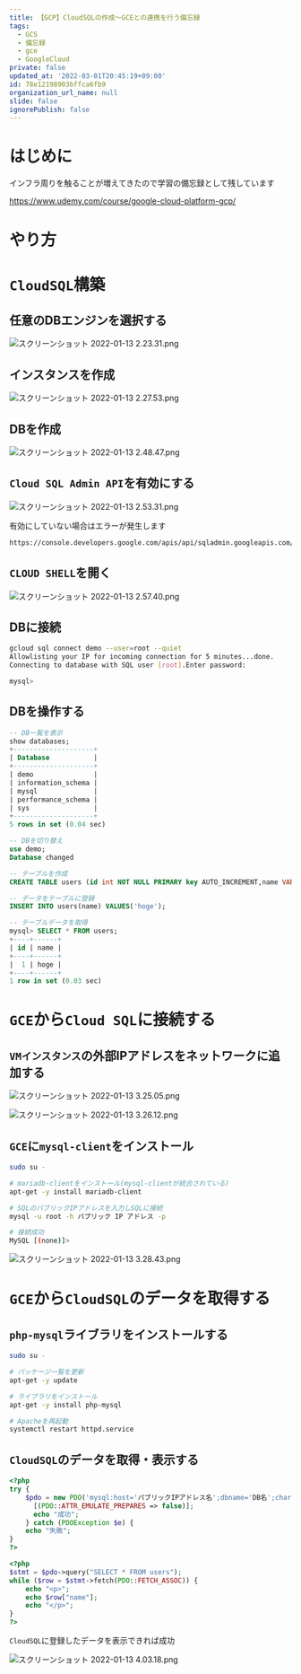 ```yaml
---
title: 【GCP】CloudSQLの作成〜GCEとの連携を行う備忘録
tags:
  - GCS
  - 備忘録
  - gce
  - GoogleCloud
private: false
updated_at: '2022-03-01T20:45:19+09:00'
id: 78e12198903bffca6fb9
organization_url_name: null
slide: false
ignorePublish: false
---
```

# はじめに

インフラ周りを触ることが増えてきたので学習の備忘録として残しています

https://www.udemy.com/course/google-cloud-platform-gcp/

# やり方

# `CloudSQL`構築

## 任意のDBエンジンを選択する
![スクリーンショット 2022-01-13 2.23.31.png](https://qiita-image-store.s3.ap-northeast-1.amazonaws.com/0/555632/a7704f82-01b3-b96d-da76-7c5480cb83b7.png)

## インスタンスを作成
![スクリーンショット 2022-01-13 2.27.53.png](https://qiita-image-store.s3.ap-northeast-1.amazonaws.com/0/555632/20d25a3e-2202-8653-d3f4-6991b533edc4.png)

## DBを作成
![スクリーンショット 2022-01-13 2.48.47.png](https://qiita-image-store.s3.ap-northeast-1.amazonaws.com/0/555632/392a3f33-db3c-758e-4d0b-26d1d0e53b3e.png)

## `Cloud SQL Admin API`を有効にする

![スクリーンショット 2022-01-13 2.53.31.png](https://qiita-image-store.s3.ap-northeast-1.amazonaws.com/0/555632/6b2ca82a-9daa-405d-6aca-5712740f3954.png)

有効にしていない場合はエラーが発生します

```bash
https://console.developers.google.com/apis/api/sqladmin.googleapis.com/overview?project=640010116609 then retry. If you enabled this API recently, wait a few minutes for the action to propagate to our systems and retry.
```

## `CLOUD SHELL`を開く

![スクリーンショット 2022-01-13 2.57.40.png](https://qiita-image-store.s3.ap-northeast-1.amazonaws.com/0/555632/f9443370-d09f-7cb2-4842-7ff1b8801759.png)

## DBに接続

```bash
gcloud sql connect demo --user=root --quiet
Allowlisting your IP for incoming connection for 5 minutes...done.     
Connecting to database with SQL user [root].Enter password:

mysql>
```
## DBを操作する

```sql
-- DB一覧を表示
show databases;
+--------------------+
| Database           |
+--------------------+
| demo               |
| information_schema |
| mysql              |
| performance_schema |
| sys                |
+--------------------+
5 rows in set (0.04 sec)

-- DBを切り替え
use demo;
Database changed

-- テーブルを作成
CREATE TABLE users (id int NOT NULL PRIMARY key AUTO_INCREMENT,name VARCHAR(255));

-- データをテーブルに登録
INSERT INTO users(name) VALUES('hoge');

-- テーブルデータを取得
mysql> SELECT * FROM users;
+----+------+
| id | name |
+----+------+
|  1 | hoge |
+----+------+
1 row in set (0.03 sec)
```

# `GCE`から`Cloud SQL`に接続する

## `VMインスタンス`の外部IPアドレスをネットワークに追加する


![スクリーンショット 2022-01-13 3.25.05.png](https://qiita-image-store.s3.ap-northeast-1.amazonaws.com/0/555632/0357b592-aebe-5b4c-3e75-427a92cf1f61.png)

![スクリーンショット 2022-01-13 3.26.12.png](https://qiita-image-store.s3.ap-northeast-1.amazonaws.com/0/555632/eddd2378-1ede-0f1f-96a9-c8d8ca6af23a.png)

## `GCE`に`mysql-client`をインストール

```bash
sudo su -

# mariadb-clientをインストール(mysql-clientが統合されている)
apt-get -y install mariadb-client

# SQLのパブリックIPアドレスを入力しSQLに接続
mysql -u root -h パブリック IP アドレス -p

# 接続成功
MySQL [(none)]> 
```

![スクリーンショット 2022-01-13 3.28.43.png](https://qiita-image-store.s3.ap-northeast-1.amazonaws.com/0/555632/ccb2c919-2f25-b8c1-88aa-455e6c9bd958.png)


# `GCE`から`CloudSQL`のデータを取得する

## `php-mysql`ライブラリをインストールする

```bash
sudo su -

# パッケージ一覧を更新
apt-get -y update

# ライブラリをインストール
apt-get -y install php-mysql

# Apacheを再起動
systemctl restart httpd.service	
```

## `CloudSQL`のデータを取得・表示する

```php
<?php
try {
    $pdo = new PDO('mysql:host='パブリックIPアドレス名';dbname='DB名';charset=utf8','ユーザ名','パスワード',
      [(PDO::ATTR_EMULATE_PREPARES => false)];
      echo "成功";
    } catch (PDOException $e) {
    echo "失敗";
}
?>

<?php
$stmt = $pdo->query("SELECT * FROM users");
while ($row = $stmt->fetch(PDO::FETCH_ASSOC)) {
    echo "<p>";
    echo $row["name"];
    echo "</p>";
}
?>
```

`CloudSQL`に登録したデータを表示できれば成功

![スクリーンショット 2022-01-13 4.03.18.png](https://qiita-image-store.s3.ap-northeast-1.amazonaws.com/0/555632/78bb01df-203b-60a4-67a0-b9bd28125627.png)
